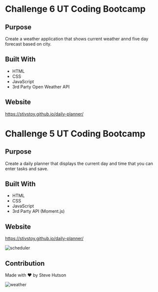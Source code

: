 # Challenge 6 UT Coding Bootcamp

## Purpose
Create a weather application that shows current weather annd five day forecast based on city.
## Built With
* HTML
* CSS
* JavaScript
* 3rd Party Open Weather API

## Website
https://stivstoy.github.io/daily-planner/

# Challenge 5 UT Coding Bootcamp

## Purpose
Create a daily planner that displays the current day and time that you can enter tasks and save.
## Built With
* HTML
* CSS
* JavaScript
* 3rd Party API (Moment.js)

## Website
https://stivstoy.github.io/daily-planner/

![scheduler](https://user-images.githubusercontent.com/87504797/133002372-6e93c27c-cbe6-4c3b-af5a-0aa2d1b3a4c2.jpg)


## Contribution
Made with ❤️ by Steve Hutson














![weather](https://user-images.githubusercontent.com/87504797/133957773-a84028c4-bfc3-4915-b5bb-a6da07757371.jpg)